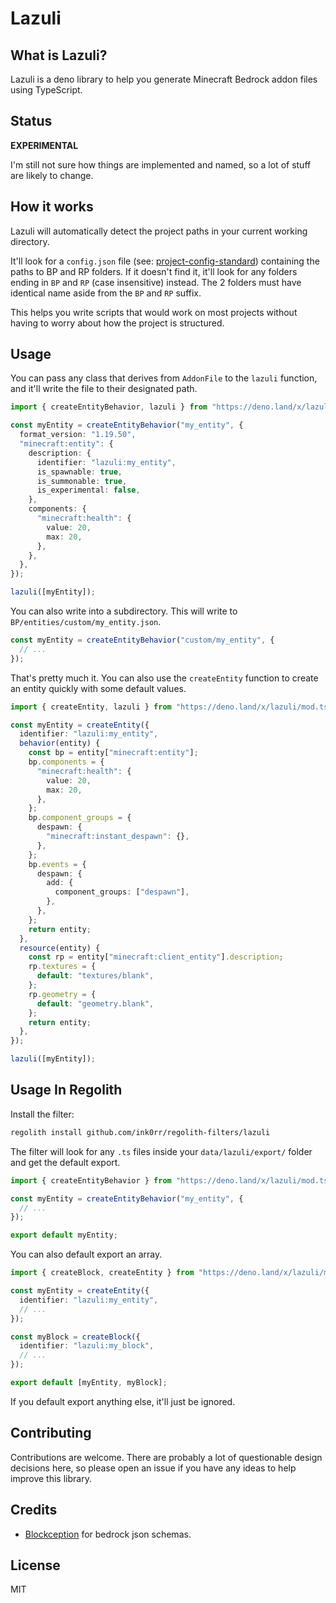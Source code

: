 # Lazuli

## What is Lazuli?

Lazuli is a deno library to help you generate Minecraft Bedrock addon files using TypeScript.

## Status

**EXPERIMENTAL**

I'm still not sure how things are implemented and named, so a lot of stuff are likely to change.

## How it works

Lazuli will automatically detect the project paths in your current working directory.

It'll look for a `config.json` file (see: [project-config-standard]) containing the paths to BP and RP folders. If it
doesn't find it, it'll look for any folders ending in `BP` and `RP` (case insensitive) instead. The 2 folders must have
identical name aside from the `BP` and `RP` suffix.

This helps you write scripts that would work on most projects without having to worry about how the project is
structured.

## Usage

You can pass any class that derives from `AddonFile` to the `lazuli` function, and it'll write the file to their
designated path.

```ts
import { createEntityBehavior, lazuli } from "https://deno.land/x/lazuli/mod.ts";

const myEntity = createEntityBehavior("my_entity", {
  format_version: "1.19.50",
  "minecraft:entity": {
    description: {
      identifier: "lazuli:my_entity",
      is_spawnable: true,
      is_summonable: true,
      is_experimental: false,
    },
    components: {
      "minecraft:health": {
        value: 20,
        max: 20,
      },
    },
  },
});

lazuli([myEntity]);
```

You can also write into a subdirectory. This will write to `BP/entities/custom/my_entity.json`.

```ts
const myEntity = createEntityBehavior("custom/my_entity", {
  // ...
});
```

That's pretty much it. You can also use the `createEntity` function to create an entity quickly with some default
values.

```ts
import { createEntity, lazuli } from "https://deno.land/x/lazuli/mod.ts";

const myEntity = createEntity({
  identifier: "lazuli:my_entity",
  behavior(entity) {
    const bp = entity["minecraft:entity"];
    bp.components = {
      "minecraft:health": {
        value: 20,
        max: 20,
      },
    };
    bp.component_groups = {
      despawn: {
        "minecraft:instant_despawn": {},
      },
    };
    bp.events = {
      despawn: {
        add: {
          component_groups: ["despawn"],
        },
      },
    };
    return entity;
  },
  resource(entity) {
    const rp = entity["minecraft:client_entity"].description;
    rp.textures = {
      default: "textures/blank",
    };
    rp.geometry = {
      default: "geometry.blank",
    };
    return entity;
  },
});

lazuli([myEntity]);
```

## Usage In Regolith

Install the filter:

```sh
regolith install github.com/ink0rr/regolith-filters/lazuli
```

The filter will look for any `.ts` files inside your `data/lazuli/export/` folder and get the default export.

```ts
import { createEntityBehavior } from "https://deno.land/x/lazuli/mod.ts";

const myEntity = createEntityBehavior("my_entity", {
  // ...
});

export default myEntity;
```

You can also default export an array.

```ts
import { createBlock, createEntity } from "https://deno.land/x/lazuli/mod.ts";

const myEntity = createEntity({
  identifier: "lazuli:my_entity",
  // ...
});

const myBlock = createBlock({
  identifier: "lazuli:my_block",
  // ...
});

export default [myEntity, myBlock];
```

If you default export anything else, it'll just be ignored.

## Contributing

Contributions are welcome. There are probably a lot of questionable design decisions here, so please open an issue if
you have any ideas to help improve this library.

## Credits

- [Blockception] for bedrock json schemas.

## License

MIT

<!-- Links -->

[project-config-standard]: https://github.com/Bedrock-OSS/project-config-standard
[blockception]: https://github.com/Blockception/Minecraft-bedrock-json-schemas
